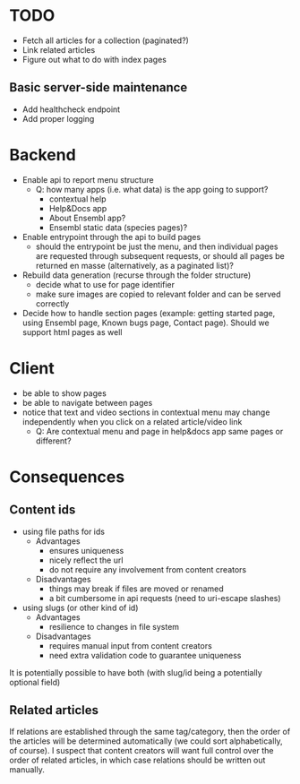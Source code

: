 # TODO
- Fetch all articles for a collection (paginated?)
- Link related articles
- Figure out what to do with index pages

## Basic server-side maintenance
- Add healthcheck endpoint
- Add proper logging




# Backend
- Enable api to report menu structure
  - Q: how many apps (i.e. what data) is the app going to support?
    - contextual help
    - Help&Docs app
    - About Ensembl app?
    - Ensembl static data (species pages)?
- Enable entrypoint through the api to build pages
  - should the entrypoint be just the menu, and then individual pages are requested through subsequent requests, or should all pages be returned en masse (alternatively, as a paginated list)?
- Rebuild data generation (recurse through the folder structure)
  - decide what to use for page identifier
  - make sure images are copied to relevant folder and can be served correctly
- Decide how to handle section pages (example: getting started page, using Ensembl page, Known bugs page, Contact page). Should we support html pages as well

# Client
- be able to show pages
- be able to navigate between pages
- notice that text and video sections in contextual menu may change independently when you click on a related article/video link
  - Q: Are contextual menu and page in help&docs app same pages or different?


# Consequences
## Content ids
- using file paths for ids
  - Advantages
    - ensures uniqueness
    - nicely reflect the url
    - do not require any involvement from content creators
  - Disadvantages
    - things may break if files are moved or renamed
    - a bit cumbersome in api requests (need to uri-escape slashes)
- using slugs (or other kind of id)
  - Advantages
    - resilience to changes in file system
  - Disadvantages
    - requires manual input from content creators
    - need extra validation code to guarantee uniqueness

It is potentially possible to have both (with slug/id being a potentially optional field)

## Related articles
If relations are established through the same tag/category, then the order of the articles will be determined automatically (we could sort alphabetically, of course). I suspect that content creators will want full control over the order of related articles, in which case relations should be written out manually.
